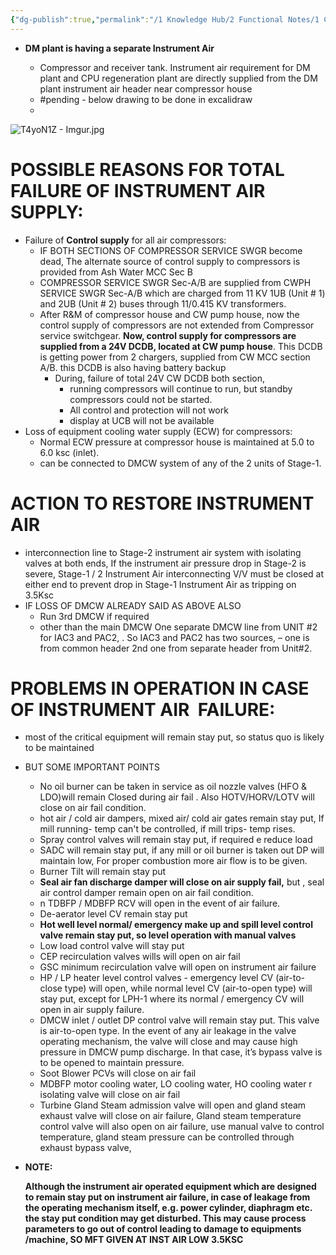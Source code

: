 ```yaml
---
{"dg-publish":true,"permalink":"/1 Knowledge Hub/2 Functional Notes/1 Career Notes/3 TSTPS Kaniha Technical Notes/C Reports, LMIs, Checklists/LMI/Instrument Air Loss/","noteIcon":""}
---
```


- **DM plant is having a separate Instrument Air**
    
    - Compressor and receiver tank. Instrument air requirement for DM plant and CPU regeneration plant are directly supplied from the DM plant instrument air header near compressor house 
    - #pending - below drawing to be done in excalidraw
    - 

![T4yoN1Z - Imgur.jpg](/img/user/Obsidian%20Functional%20Stuff/z-All%20pdfs,%20Images%20&%20Small%20Excalidraws/T4yoN1Z%20-%20Imgur.jpg)

# **POSSIBLE REASONS FOR TOTAL FAILURE OF INSTRUMENT AIR SUPPLY:**

- Failure of **Control supply** for all air compressors:
    - IF BOTH SECTIONS OF COMPRESSOR SERVICE SWGR become dead, The alternate source of control supply to compressors is provided from Ash Water MCC Sec B
    - COMPRESSOR SERVICE SWGR Sec-A/B are supplied from CWPH SERVICE SWGR Sec-A/B which are charged from 11 KV 1UB (Unit # 1) and 2UB (Unit # 2) buses through 11/0.415 KV transformers.
    - After R&M of compressor house and CW pump house, now the control supply of compressors are not extended from Compressor service switchgear. **Now, control supply for compressors are supplied from a 24V DCDB, located at CW pump house**. This DCDB is getting power from 2 chargers, supplied from CW MCC section A/B. this DCDB is also having battery backup
        - During, failure of total 24V CW DCDB both section,
            - running compressors will continue to run, but standby compressors could not be started.
            - All control and protection will not work
            - display at UCB will not be available
- Loss of equipment cooling water supply (ECW) for compressors:
    - Normal ECW pressure at compressor house is maintained at 5.0 to 6.0 ksc (inlet).
    - can be connected to DMCW system of any of the 2 units of Stage-1.

# **ACTION TO RESTORE INSTRUMENT AIR**

- interconnection line to Stage-2 instrument air system with isolating valves at both ends, If the instrument air pressure drop in Stage-2 is severe, Stage-1 / 2 Instrument Air interconnecting V/V must be closed at either end to prevent drop in Stage-1 Instrument Air as tripping on 3.5Ksc
- IF LOSS OF DMCW ALREADY SAID AS ABOVE ALSO
    - Run 3rd DMCW if required
    - other than the main DMCW One separate DMCW line from UNIT #2 for IAC3 and PAC2, . So IAC3 and PAC2 has two sources, – one is from common header 2nd one from separate header from Unit#2.

# **PROBLEMS IN OPERATION IN CASE OF INSTRUMENT AIR  FAILURE:**

- most of the critical equipment will remain stay put, so status quo is likely to be maintained
    
- BUT SOME IMPORTANT POINTS
    
    - No oil burner can be taken in service as oil nozzle valves (HFO & LDO)will remain Closed during air fail . Also HOTV/HORV/LOTV will close on air fail condition.
    - hot air / cold air dampers, mixed air/ cold air gates remain stay put, If mill running- temp can't be controlled, if mill trips- temp rises.
    - Spray control valves will remain stay put, if required e reduce load
    - SADC will remain stay put, if any mill or oil burner is taken out DP will maintain low, For proper combustion more air flow is to be given.
    - Burner Tilt will remain stay put
    - **Seal air fan discharge damper will close on air supply fail,** but , seal air control damper remain open on air fail condition.
    - n TDBFP / MDBFP RCV will open in the event of air failure.
    - De-aerator level CV remain stay put
    - **Hot well level normal/ emergency make up and spill level control valve remain stay put, so level operation with manual valves**
    - Low load control valve will stay put
    - CEP recirculation valves wills will open on air fail
    - GSC minimum recirculation valve will open on instrument air failure
    - HP / LP heater level control valves - emergency level CV (air-to-close type) will open, while normal level CV (air-to-open type) will stay put, except for LPH-1 where its normal / emergency CV will open in air supply failure.
    - DMCW inlet / outlet DP control valve will remain stay put. This valve is air-to-open type. In the event of any air leakage in the valve operating mechanism, the valve will close and may cause high pressure in DMCW pump discharge. In that case, it’s bypass valve is to be opened to maintain pressure.
    - Soot Blower PCVs will close on air fail
    - MDBFP motor cooling water, LO cooling water, HO cooling water r isolating valve will close on air fail
    - Turbine Gland Steam admission valve will open and gland steam exhaust valve will close on air failure, Gland steam temperature control valve will also open on air failure, use manual valve to control temperature, gland steam pressure can be controlled through exhaust bypass valve,
- **NOTE:**
    
    **Although the instrument air operated equipment which are designed to remain stay put on instrument air failure, in case of leakage from the operating mechanism itself, e.g. power cylinder, diaphragm etc. the stay put condition may get disturbed. This may cause process parameters to go out of control leading to damage to equipments /machine, SO MFT GIVEN AT INST AIR LOW 3.5KSC**